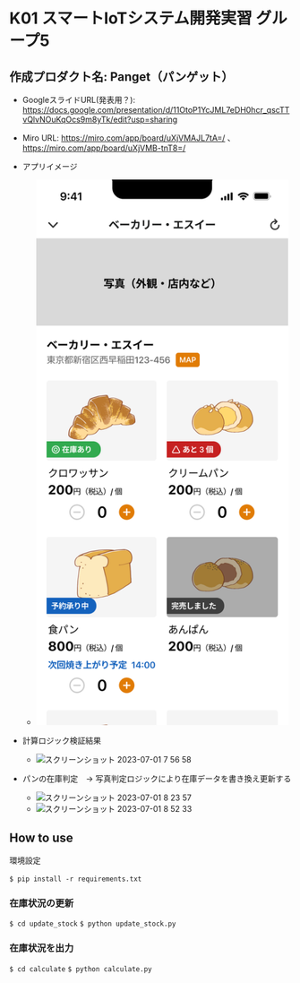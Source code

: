 # K01 スマートIoTシステム開発実習 グループ5

## 作成プロダクト名: Panget（パンゲット）

* GoogleスライドURL(発表用？): https://docs.google.com/presentation/d/11OtoP1YcJML7eDH0hcr_qscTTvQlvNOuKqOcs9m8yTk/edit?usp=sharing
* Miro URL: https://miro.com/app/board/uXjVMAJL7tA=/ 、 https://miro.com/app/board/uXjVMB-tnT8=/

* アプリイメージ
  * <img src="https://github.com/ishimasar/sse06-k01-g05-demo/blob/main/%E5%9C%A8%E5%BA%AB%E4%B8%80%E8%A6%A7.png" width="450">

* 計算ロジック検証結果
  * <img width="289" alt="スクリーンショット 2023-07-01 7 56 58" src="https://github.com/ishimasar/sse06-k01-g05-demo/assets/10381147/d92312fe-aa89-4a6e-9b0b-15b18ae90233">

* パンの在庫判定　-> 写真判定ロジックにより在庫データを書き換え更新する
  * <img width="1216" alt="スクリーンショット 2023-07-01 8 23 57" src="https://github.com/ishimasar/sse06-k01-g05-demo/assets/10381147/23e810a2-096a-4431-bf8f-05d44fe353e7">
  * <img width="1055" alt="スクリーンショット 2023-07-01 8 52 33" src="https://github.com/ishimasar/sse06-k01-g05-demo/assets/10381147/c60bc1ad-3dd7-4bbc-9dae-2ab566acad5e">

## How to use

環境設定

`$ pip install -r requirements.txt`

### 在庫状況の更新

`$ cd update_stock`
`$ python update_stock.py`

### 在庫状況を出力

`$ cd calculate`
`$ python calculate.py`

